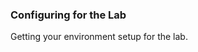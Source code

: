 ### Configuring for the Lab
Getting your environment setup for the lab.
<!--stackedit_data:
eyJoaXN0b3J5IjpbOTQyODAwNzA3XX0=
-->